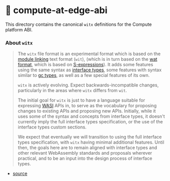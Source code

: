 # 🔗 compute-at-edge-abi

This directory contains the canonical `witx` definitions for the Compute
platform ABI.

### About `witx`

> The `witx` file format is an experimental format which is based on the
> [module linking] text format (`wit`), (which is in turn based on the
> [wat format], which is based on [S-expressions]). It adds some features
> using the same syntax as [interface types], some features with syntax
> similar to [gc types], as well as a few special features of its own.
>
> `witx` is actively evolving. Expect backwards-incompatible changes,
> particularly in the areas where `witx` differs from `wit`.
>
> The initial goal for `witx` is just to have a language suitable for
> expressing [WASI] APIs in, to serve as the vocabulary for proposing changes
> to existing APIs and proposing new APIs. Initially, while it uses some of
> the syntax and concepts from interface types, it doesn't currently imply the
> full interface types specification, or the use of the interface types custom
> sections.
>
> We expect that eventually we will transition to using the full interface
> types specification, with `witx` having minimal additional features. Until
> then, the goals here are to remain aligned with interface types and other
> relevant WebAssembly standards and proposals wherever practical, and to be an
> input into the design process of interface types.

- [source][witx]

[interface types]: https://github.com/WebAssembly/interface-types/blob/master/proposals/interface-types/Explainer.md
[gc types]: https://github.com/WebAssembly/gc
[module linking]: https://github.com/WebAssembly/module-linking/blob/master/proposals/module-linking/Explainer.md
[S-expressions]: https://en.wikipedia.org/wiki/S-expression
[WASI]: https://github.com/WebAssembly/WASI
[wat format]: https://webassembly.github.io/spec/core/bikeshed/index.html#text-format%E2%91%A0
[witx]: https://github.com/WebAssembly/WASI/blob/main/docs/witx.md
